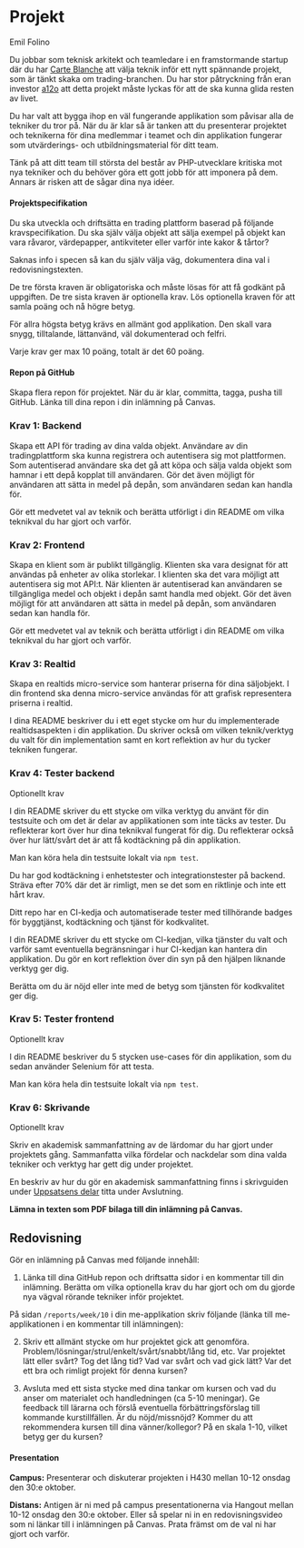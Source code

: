 # Projekt

<p class="author">Emil Folino</p>

Du jobbar som teknisk arkitekt och teamledare i en framstormande startup där du har [Carte Blanche](https://en.wikipedia.org/wiki/Carte_blanche) att välja teknik inför ett nytt spännande projekt, som är tänkt skaka om trading-branchen. Du har stor påtryckning från eran investor [a12o](https://a12o.emilfolino.se) att detta projekt måste lyckas för att de ska kunna glida resten av livet.

Du har valt att bygga ihop en väl fungerande applikation som påvisar alla de tekniker du tror på. När du är klar så är tanken att du presenterar projektet och teknikerna för dina medlemmar i teamet och din applikation fungerar som utvärderings- och utbildningsmaterial för ditt team.

Tänk på att ditt team till största del består av PHP-utvecklare kritiska mot nya tekniker och du behöver göra ett gott jobb för att imponera på dem. Annars är risken att de sågar dina nya idéer.



#### Projektspecifikation

Du ska utveckla och driftsätta en trading plattform baserad på följande kravspecifikation. Du ska själv välja objekt att sälja exempel på objekt kan vara råvaror, värdepapper, antikviteter eller varför inte kakor & tårtor?

Saknas info i specen så kan du själv välja väg, dokumentera dina val i redovisningstexten.

De tre första kraven är obligatoriska och måste lösas för att få godkänt på uppgiften. De tre sista kraven är optionella krav. Lös optionella kraven för att samla poäng och nå högre betyg.

För allra högsta betyg krävs en allmänt god applikation. Den skall vara snygg, tilltalande, lättanvänd, väl dokumenterad och felfri.

Varje krav ger max 10 poäng, totalt är det 60 poäng.

#### Repon på GitHub

Skapa flera repon för projektet. När du är klar, committa, tagga, pusha till GitHub. Länka till dina repon i din inlämning på Canvas.



### Krav 1: Backend

Skapa ett API för trading av dina valda objekt. Användare av din tradingplattform ska kunna registrera och autentisera sig mot plattformen. Som autentiserad användare ska det gå att köpa och sälja valda objekt som hamnar i ett depå kopplat till användaren. Gör det även möjligt för användaren att sätta in medel på depån, som användaren sedan kan handla för.

Gör ett medvetet val av teknik och berätta utförligt i din README om vilka teknikval du har gjort och varför.



### Krav 2: Frontend

Skapa en klient som är publikt tillgänglig.  Klienten ska vara designat för att användas på enheter av olika storlekar. I klienten ska det vara möjligt att autentisera sig mot API:t. När klienten är autentiserad kan användaren se tillgängliga medel och objekt i depån samt handla med objekt. Gör det även möjligt för att användaren att sätta in medel på depån, som användaren sedan kan handla för.

Gör ett medvetet val av teknik och berätta utförligt i din README om vilka teknikval du har gjort och varför.



### Krav 3: Realtid

Skapa en realtids micro-service som hanterar priserna för dina säljobjekt. I din frontend ska denna micro-service användas för att grafisk representera priserna i realtid.

I dina README beskriver du i ett eget stycke om hur du implementerade realtidsaspekten i din applikation. Du skriver också om vilken teknik/verktyg du valt för din implementation samt en kort reflektion av hur du tycker tekniken fungerar.



### Krav 4: Tester backend

<div class="under-construction" id="under-construction">
    <p class="optional">Optionellt krav</p>
</div>

I din README skriver du ett stycke om vilka verktyg du använt för din testsuite och om det är delar av applikationen som inte täcks av tester. Du reflekterar kort över hur dina teknikval fungerat för dig. Du reflekterar också över hur lätt/svårt det är att få kodtäckning på din applikation.

Man kan köra hela din testsuite lokalt via `npm test`.

Du har god kodtäckning i enhetstester och integrationstester på backend. Sträva efter 70% där det är rimligt, men se det som en riktlinje och inte ett hårt krav.

Ditt repo har en CI-kedja och automatiserade tester med tillhörande badges för byggtjänst, kodtäckning och tjänst för kodkvalitet.

I din README skriver du ett stycke om CI-kedjan, vilka tjänster du valt och varför samt eventuella begränsningar i hur CI-kedjan kan hantera din applikation. Du gör en kort reflektion över din syn på den hjälpen liknande verktyg ger dig.

Berätta om du är nöjd eller inte med de betyg som tjänsten för kodkvalitet ger dig.



### Krav 5: Tester frontend

<div class="under-construction" id="under-construction">
    <p class="optional">Optionellt krav</p>
</div>

I din README beskriver du 5 stycken use-cases för din applikation, som du sedan använder Selenium för att testa.

Man kan köra hela din testsuite lokalt via `npm test`.



### Krav 6: Skrivande

<div class="under-construction" id="under-construction">
    <p class="optional">Optionellt krav</p>
</div>

Skriv en akademisk sammanfattning av de lärdomar du har gjort under projektets gång. Sammanfatta vilka fördelar och nackdelar som dina valda tekniker och verktyg har gett dig under projektet.

En beskriv av hur du gör en akademisk sammanfattning finns i skrivguiden under [Uppsatsens delar](http://skrivguiden.se/skriva/uppsatsens_delar) titta under Avslutning.

**Lämna in texten som PDF bilaga till din inlämning på Canvas.**



## Redovisning

Gör en inlämning på Canvas med följande innehåll:

1. Länka till dina GitHub repon och driftsatta sidor i en kommentar till din inlämning. Berätta om vilka optionella krav du har gjort och om du gjorde nya vägval rörande tekniker inför projektet.

På sidan `/reports/week/10` i din me-applikation skriv följande (länka till me-applikationen i en kommentar till inlämningen):

2. Skriv ett allmänt stycke om hur projektet gick att genomföra. Problem/lösningar/strul/enkelt/svårt/snabbt/lång tid, etc. Var projektet lätt eller svårt? Tog det lång tid? Vad var svårt och vad gick lätt? Var det ett bra och rimligt projekt för denna kursen?

3. Avsluta med ett sista stycke med dina tankar om kursen och vad du anser om materialet och handledningen (ca 5-10 meningar). Ge feedback till lärarna och förslå eventuella förbättringsförslag till kommande kurstillfällen. Är du nöjd/missnöjd? Kommer du att rekommendera kursen till dina vänner/kollegor? På en skala 1-10, vilket betyg ger du kursen?

#### Presentation

**Campus:** Presenterar och diskuterar projekten i H430 mellan 10-12 onsdag den 30:e oktober.

**Distans:** Antigen är ni med på campus presentationerna via Hangout mellan 10-12 onsdag den 30:e oktober. Eller så spelar ni in en redovisningsvideo som ni länkar till i inlämningen på Canvas. Prata främst om de val ni har gjort och varför.
